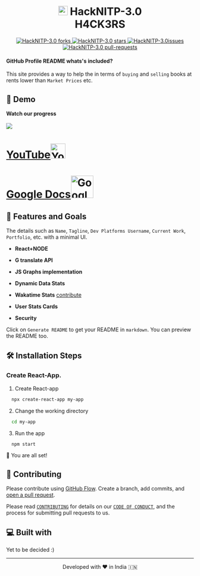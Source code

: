 


  
  <h1 align="center" border-left="5px">
    <span class="avatar" >
  <img src="https://github.com/github.png" width="25px"></span> HackNITP-3.0
  <br>
  H4CK3RS
</h1>

 

<p align="center">

<a href="https://github.com/Lakhankumawat/HackNITP-3.0/fork" target="blank">
<img src="https://img.shields.io/github/forks/pratyush2410/HackNITP-3.0-H4CK3RS-?style=flat-square" alt="HackNITP-3.0 forks"/>
</a>
<a href="https://github.com/Lakhankumawat/HackNITP-3.0/stargazers" target="blank">
<img src="https://img.shields.io/github/stars/pratyush2410/HackNITP-3.0-H4CK3RS-?style=flat-square" alt="HackNITP-3.0 stars"/>
</a>
<a href="https://github.com/Lakhankumawat/HackNITP-3.0/issues" target="blank">
<img src="https://img.shields.io/github/issues/pratyush2410/HackNITP-3.0-H4CK3RS-?style=flat-square" alt="HackNITP-3.0issues"/>
</a>
<a href="https://github.com/Lakhankumawat/HackNITP-3.0/pulls" target="blank">
<img src="https://img.shields.io/github/issues-pr/pratyush2410/HackNITP-3.0-H4CK3RS-?style=flat-square" alt="HackNITP-3.0 pull-requests"/>
</a>
</p>


####  GitHub Profile README whats's included?

This site provides a way to help the in terms of `buying` and `selling` books at rents lower than `Market Prices` etc.


## 🚀 Demo 
**Watch our progress**<br><br>
<a href="https://Lakhankumawat.github.io/HackNITP-3.0" target="blank">
<img src="https://img.shields.io/website?url=https%3A%2F%2FLakhankumawat.github.io%2FHackNITP-3.0&logo=github&style=flat-square" />
</a>

# [YouTube](https://youtu.be/TFSrtfGGBME)<a href="https://youtu.be/TFSrtfGGBME"><img src="https://edent.github.io/SuperTinyIcons/images/svg/youtube.svg" width="40" title="YouTube" /></a>
# [Google Docs](https://docs.google.com/presentation/d/e/2PACX-1vQh3TaLe3UCLvx1zZMOU5VU_YiSwvXStfBHsE3WjbGGGxmPnsVqLZkJo5ysdohLyQ/pub?start=false&loop=false&delayms=3000)<a href="https://docs.google.com/presentation/d/e/2PACX-1vQh3TaLe3UCLvx1zZMOU5VU_YiSwvXStfBHsE3WjbGGGxmPnsVqLZkJo5ysdohLyQ/pub?start=false&loop=false&delayms=3000"><img src="https://edent.github.io/SuperTinyIcons/images/svg/google_docs_editors.svg" width="60" title="Google Docs Editors" /></a>


## 🧐 Features and Goals

The details such as `Name`, `Tagline`, `Dev Platforms Username`, `Current Work`, `Portfolio`, etc. with a minimal UI.

- **React+NODE**

- **G translate API**

- **JS Graphs implementation**

- **Dynamic Data Stats**

- **Wakatime Stats** [contribute](https://github.com/Lakhankumawat/HackNITP-3.0/issues/115)

- **User Stats Cards**

- **Security**

Click on `Generate README` to get your README in `markdown`.
You can preview the README too.

## 🛠️ Installation Steps
###  Create React-App.
  1. Create React-app

```bash
  npx create-react-app my-app
```

  2. Change the working directory

```bash
  cd my-app
```
  3. Run the app

```bash
  npm start
```

🌟 You are all set!

## 🍰 Contributing

Please contribute using [GitHub Flow](https://guides.github.com/introduction/flow). Create a branch, add commits, and [open a pull request](https://github.com/Lakhankumawat/HackNITP-3.0/compare).

Please read [`CONTRIBUTING`](CONTRIBUTING.md) for details on our [`CODE OF CONDUCT`](CODE_OF_CONDUCT.md), and the process for submitting pull requests to us.

## 💻 Built with
Yet to be decided :)


<hr>
<p align="center">
Developed with ❤️ in India 🇮🇳 
</p>

